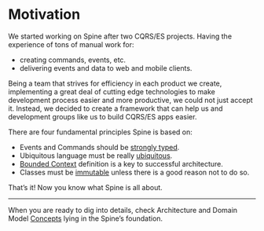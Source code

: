# Motivation

We started working on Spine after two CQRS/ES projects. Having the experience
of tons of manual work for:
- creating commands, events, etc.
- delivering events and data to web and mobile clients.

Being a team that strives for efficiency in each product we create, implementing a great deal of cutting edge technologies to make development process easier and more productive, we could not just accept it.
Instead, we decided to create a framework that can help us and development groups like us to build CQRS/ES apps easier.


There are four fundamental principles Spine is based on:
* Events and Commands should be [strongly typed](../motivation/strongly-typed.md). 
* Ubiquitous language must be really [ubiquitous](../motivation/ubiquitous-language.md).
* [Bounded Context](../motivation/bounded-context.md) definition is a key to successful architecture.
* Classes must be [immutable](../motivation/immutability.md) unless there is a
good reason not to do so.

That’s it! Now you know what Spine is  all about. 

---
When you are ready to dig into details, check  Architecture and Domain Model [Concepts](/concepts.md) lying in the Spine’s foundation.